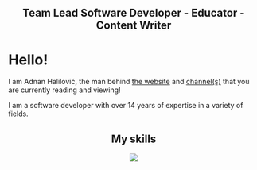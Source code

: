 <h2 align="center"> Team Lead Software Developer - Educator - Content Writer </h2>

# Hello!

I am Adnan Halilović, the man behind [the website](https://blog.adnanhalilovic.com/) and [channel(s)](https://www.youtube.com/@adnanhalilovicdev) that you are currently reading and viewing!

I am a software developer with over 14 years of expertise in a variety of fields.


<h2 align="center"> My skills </h2>

<p align="center">
<img src=https://skillicons.dev/icons?i=html,css,sass,js,ts,angular,react,nodejs,prisma,mysql,bootstrap,redux,reactivex,wordpress,)](https://skillicons.dev)" />
</p>
